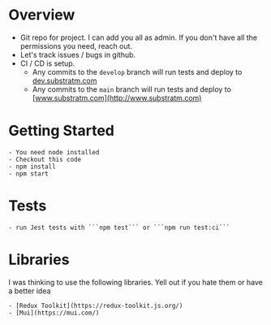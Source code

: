 # Overview
- Git repo for project. I can add you all as admin. If you don't have all the permissions you need, reach out. 
- Let's track issues / bugs in github. 
- CI / CD is setup. 
    - Any commits to the ```develop``` branch will run tests and deploy to [dev.substratm.com](http://dev.substratm.com)
    - Any commits to the ```main``` branch will run tests and deploy to [www.substratm.com](http://www.substratm.com)

# Getting Started
    - You need node installed
    - Checkout this code 
    - npm install
    - npm start

# Tests
    - run Jest tests with ```npm test``` or ```npm run test:ci```

# Libraries
I was thinking to use the following libraries. Yell out if you hate them or have a better idea

    - [Redux Toolkit](https://redux-toolkit.js.org/)
    - [Mui](https://mui.com/)



